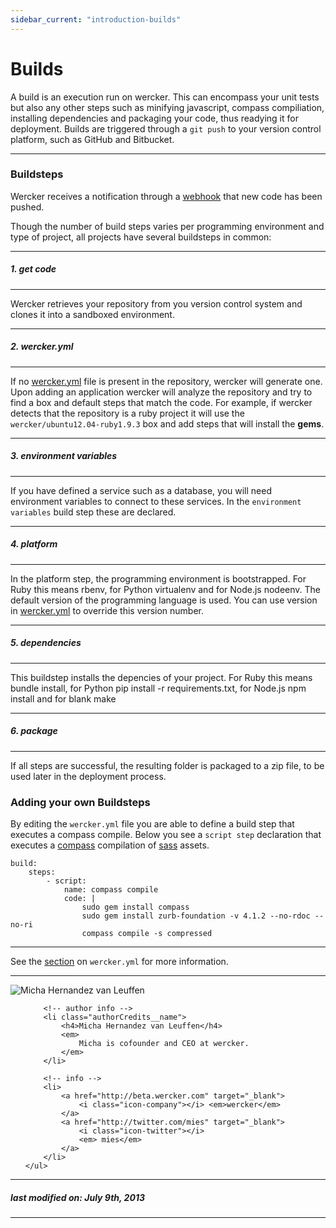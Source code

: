 ```yaml
---
sidebar_current: "introduction-builds"
---
```


# Builds

A build is an execution run on wercker. 
This can encompass your unit tests but also any other steps such as minifying javascript, compass compiliation, installing dependencies and packaging your code, thus readying it for deployment. 
Builds are triggered through a `git push` to your version control platform, such as GitHub and Bitbucket.

-------

### Buildsteps

Wercker receives a notification through a [webhook](https://help.github.com/articles/post-receive-hooks) that new code has been pushed. 

Though the number of build steps varies per programming environment and type of project, all projects have several buildsteps in common:

***
##### 1. get code
***
Wercker retrieves your repository from you version control system and clones it into a sandboxed environment.

***
##### 2. wercker.yml
***
If no [wercker.yml](/articles/werckeryml/) file is present in the repository, wercker will generate one. 
Upon adding an application wercker will analyze the repository and try to find a box and default steps that match the code. 
For example, if wercker detects that the repository is a ruby project it
will use the `wercker/ubuntu12.04-ruby1.9.3` box and add steps that will
install the **gems**.

***
##### 3. environment variables
***
If you have defined a service such as a database, you will need environment variables to connect to these services. In the `environment variables` build step these are declared.

***
##### 4. platform
***
In the platform step, the programming environment is bootstrapped. For Ruby this means rbenv, for Python virtualenv and for Node.js nodeenv. The default version of the programming language is used. You can use version in [wercker.yml](/articles/werckeryml/) to override this version number.

***
##### 5. dependencies
***
This buildstep installs the depencies of your project. For Ruby this means bundle install, for Python pip install -r requirements.txt, for Node.js npm install and for blank make

***
##### 6. package
***
If all steps are successful, the resulting folder is packaged to a zip file, to be used later in the deployment process.

### Adding your own Buildsteps

By editing the `wercker.yml` file you are able to define a build step that executes a compass compile. Below you see a `script step` declaration that executes a [compass](http://compass-style.org) compilation of [sass](http://sass-lang.com/) assets.


    build:
        steps:
            - script:
                name: compass compile
                code: |
                    sudo gem install compass
                    sudo gem install zurb-foundation -v 4.1.2 --no-rdoc --no-ri
                    compass compile -s compressed

***
See the [section](/articles/werckeryml/) on `wercker.yml` for more information.


-------

<div class="authorCredits">
    <span class="profile-picture">
        <img src="https://secure.gravatar.com/avatar/d4b19718f9748779d7cf18c6303dc17f?d=identicon&s=192" alt="Micha Hernandez van Leuffen"/>
    </span>
    <ul class="authorCredits">

        <!-- author info -->
        <li class="authorCredits__name">
            <h4>Micha Hernandez van Leuffen</h4>
            <em>
                Micha is cofounder and CEO at wercker.
            </em>
        </li>

        <!-- info -->
        <li>
            <a href="http://beta.wercker.com" target="_blank">
                <i class="icon-company"></i> <em>wercker</em>
            </a>
            <a href="http://twitter.com/mies" target="_blank">
                <i class="icon-twitter"></i>
                <em> mies</em>
            </a>
        </li>
    </ul>
</div>

-------
##### last modified on: July 9th, 2013
-------
